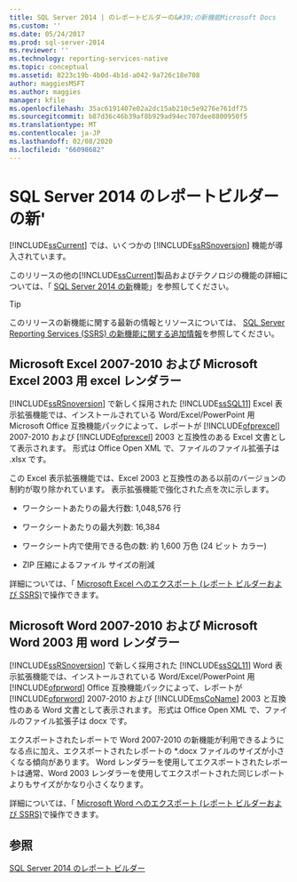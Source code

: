 ```yaml
---
title: SQL Server 2014 | のレポートビルダーの&#39;の新機能Microsoft Docs
ms.custom: ''
ms.date: 05/24/2017
ms.prod: sql-server-2014
ms.reviewer: ''
ms.technology: reporting-services-native
ms.topic: conceptual
ms.assetid: 8223c19b-4b0d-4b1d-a042-9a726c18e708
author: maggiesMSFT
ms.author: maggies
manager: kfile
ms.openlocfilehash: 35ac6191407e02a2dc15ab210c5e9276e761df75
ms.sourcegitcommit: b87d36c46b39af8b929ad94ec707dee8800950f5
ms.translationtype: MT
ms.contentlocale: ja-JP
ms.lasthandoff: 02/08/2020
ms.locfileid: "66098682"
---
```

# <a name="what39s-new-in-report-builder-for-sql-server-2014"></a>SQL Server 2014 のレポートビルダーの新&#39;
  
  [!INCLUDE[ssCurrent](../includes/sscurrent-md.md)] では、いくつかの [!INCLUDE[ssRSnoversion](../includes/ssrsnoversion-md.md)] 機能が導入されています。  
  
 このリリースの他の[!INCLUDE[ssCurrent](../includes/sscurrent-md.md)]製品およびテクノロジの機能の詳細については、「 [SQL Server 2014 の新](../sql-server/what-s-new-in-sql-server-2016.md)機能」を参照してください。  
  
> [!TIP]  
>  このリリースの新機能に関する最新の情報とリソースについては、 [SQL Server Reporting Services (SSRS) の新機能に関する追加情報](https://go.microsoft.com/fwlink/?LinkId=207147)を参照してください。  
  
##  <a name="ExcelRenderer"></a>Microsoft Excel 2007-2010 および Microsoft Excel 2003 用 excel レンダラー  
 
  [!INCLUDE[ssRSnoversion](../includes/ssrsnoversion-md.md)] で新しく採用された [!INCLUDE[ssSQL11](../includes/sssql11-md.md)] Excel 表示拡張機能では、インストールされている Word/Excel/PowerPoint 用 Microsoft Office 互換機能パックによって、レポートが [!INCLUDE[ofprexcel](../includes/ofprexcel-md.md)] 2007-2010 および [!INCLUDE[ofprexcel](../includes/ofprexcel-md.md)] 2003 と互換性のある Excel 文書として表示されます。 形式は Office Open XML で、ファイルのファイル拡張子は .xlsx です。  
  
 この Excel 表示拡張機能では、Excel 2003 と互換性のある以前のバージョンの制約が取り除かれています。 表示拡張機能で強化された点を次に示します。  
  
-   ワークシートあたりの最大行数: 1,048,576 行  
  
-   ワークシートあたりの最大列数: 16,384  
  
-   ワークシート内で使用できる色の数: 約 1,600 万色 (24 ビット カラー)  
  
-   ZIP 圧縮によるファイル サイズの削減  
  
 詳細については、「 [Microsoft Excel へのエクスポート &#40;レポート ビルダーおよび SSRS&#41;](report-builder/exporting-to-microsoft-excel-report-builder-and-ssrs.md)で操作できます。  
  
##  <a name="WordRenderer"></a>Microsoft Word 2007-2010 および Microsoft Word 2003 用 word レンダラー  
 
  [!INCLUDE[ssRSnoversion](../includes/ssrsnoversion-md.md)] で新しく採用された [!INCLUDE[ssSQL11](../includes/sssql11-md.md)] Word 表示拡張機能では、インストールされている Word/Excel/PowerPoint 用 [!INCLUDE[ofprword](../includes/ofprword-md.md)] Office 互換機能パックによって、レポートが [!INCLUDE[ofprword](../includes/ofprword-md.md)] 2007-2010 および [!INCLUDE[msCoName](../includes/msconame-md.md)] 2003 と互換性のある Word 文書として表示されます。 形式は Office Open XML で、ファイルのファイル拡張子は docx です。  
  
 エクスポートされたレポートで Word 2007-2010 の新機能が利用できるようになる点に加え、エクスポートされたレポートの *.docx ファイルのサイズが小さくなる傾向があります。 Word レンダラーを使用してエクスポートされたレポートは通常、Word 2003 レンダラーを使用してエクスポートされた同じレポートよりもサイズがかなり小さくなります。  
  
 詳細については、「 [Microsoft Word へのエクスポート &#40;レポート ビルダーおよび SSRS&#41;](report-builder/exporting-to-microsoft-word-report-builder-and-ssrs.md)で操作できます。  
  
## <a name="see-also"></a>参照  
 [SQL Server 2014 のレポート ビルダー](report-builder/report-builder-in-sql-server-2016.md)  
  
  
